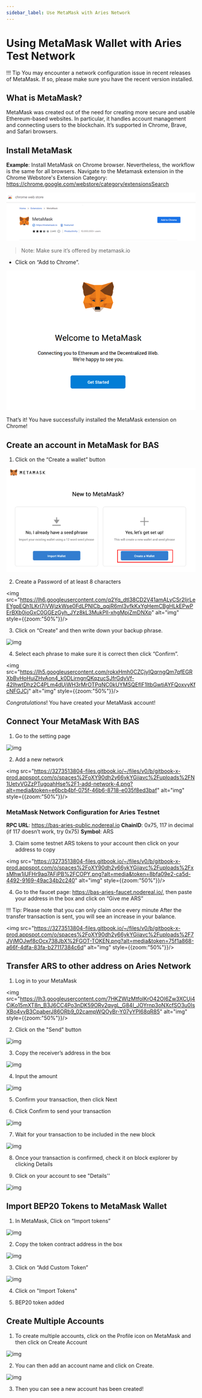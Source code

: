 ```yaml
---
sidebar_label: Use MetaMask with Aries Network
---
```


# Using MetaMask Wallet with Aries Test Network
!!! Tip 
You may encounter a network configuration issue in recent releases of MetaMask. If so, please make sure you have the recent version installed.

## What is MetaMask?
MetaMask was created out of the need for creating more secure and usable Ethereum-based websites. In particular, it handles account management and connecting users to the blockchain. It’s supported in Chrome, Brave, and Safari browsers.

## Install MetaMask
**Example**: Install MetaMask on Chrome browser. Nevertheless, the workflow is the same for all browsers.
Navigate to the Metamask extension in the Chrome Webstore's Extension Category: https://chrome.google.com/webstore/category/extensionsSearch 

![img](../../../../static/img/assets/metamask-install.png)

> Note: Make sure it’s offered by metamask.io
* Click on “Add to Chrome”. 

![img](../../../../static/img/assets/metamask-getstarted.png)

That’s it! You have successfully installed the MetaMask extension on Chrome! 

## Create an account in MetaMask for BAS
1. Click on the “Create a wallet” button

![img](../../../../static/img/assets/create-wallet-for-bas.png)

2. Create a Password of at least 8 characters
   
<img src="https://lh6.googleusercontent.com/q2Yq_dtl38CD2V41amALyCSr2IjrLeEYgpEQh1LKrI7iVWjzkWse0FdLPNlCb_qqjR6mI3vfkKxYgHemCBgHLkEPwPErBXb0ioGxC0GGEzGyh_JYz8kL3MukPll-xhgMpjZmDNXp" alt="img" style={{zoom:"50%"}}/>

3. Click on “Create” and then write down your backup phrase.
   
![img](https://lh5.googleusercontent.com/hluBiNbCN4-8J31jX_5j2OqoNZZxb1WoApMr8RnxQ68FswgpD5D0WCZLb01nMVxDR57k-7WlDndvHEIgpB9pVHCr6O9KgenSPG6ayZrZ3D2wtZuWfTiu5Pbi_mDM19414i5FUDl4)

4. Select each phrase to make sure it is correct then click “Confirm”.

<img src="https://lh5.googleusercontent.com/rokxHmh0CZCjyIQqrngQm7qfEGRXbBvHoHuiZHvAon4_k0DLirngnQKqzucSJfrGdyVf-42IhwtDhz2C4PLm4dUjWH3rMrOTPqNC0kUYMSQEflF1ltbGwtiAYFQoxvyKfcNFGJCj" alt="img" style={{zoom:"50%"}}/>

_Congratulations_! You have created your MetaMask account!

## Connect Your MetaMask With BAS

1. Go to the setting page

![img](https://lh5.googleusercontent.com/NqWPIv1MrMJ-W2wDKjxtdxcdFhDwiqhsZ6G6MY6FQnhxPTCCPfPHBJ59vBl1ddxpbfV11ufETWAolV1s9YjCYHPeJCKW1S-sr8gfjcFt3swXM-p3IgafNBqPZ86DvThK-I9gKbrw)

2. Add a new network

<img src="https://3273513804-files.gitbook.io/~/files/v0/b/gitbook-x-prod.appspot.com/o/spaces%2FoXY90dh2y66ykYGiiavc%2Fuploads%2FN1UetvVGZzPTugoahHse%2F1-add-network-4.png?alt=media&token=e6bcb4bf-075f-46b6-8718-e035f8ed3baf" alt="img" style={{zoom:"50%"}}/>

### MetaMask Network Configuration for Aries Testnet
**RPC URL**:  https://bas-aries-public.nodereal.io
**ChainID**: 0x75, 117 in decimal (if 117 doesn’t work, try 0x75)
**Symbol**: ARS

3. Claim some testnet ARS tokens to your account then click on your address to copy

<img src="https://3273513804-files.gitbook.io/~/files/v0/b/gitbook-x-prod.appspot.com/o/spaces%2FoXY90dh2y66ykYGiiavc%2Fuploads%2FxsMhw1jUFHr9aq7AFiPB%2FCOPY.png?alt=media&token=8bfa09e2-ca5d-4492-9169-49ac34b2c240" alt="img" style={{zoom:"50%"}}/>

4. Go to the faucet page: <https://bas-aries-faucet.nodereal.io/>, then paste your address in the box and click on “Give me ARS”

!!! Tip: Please note that you can only claim once every minute 
After the transfer transaction is sent, you will see an increase in your balance.

<img src="https://3273513804-files.gitbook.io/~/files/v0/b/gitbook-x-prod.appspot.com/o/spaces%2FoXY90dh2y66ykYGiiavc%2Fuploads%2F7JVjMOJwf8cOcx738JbX%2FGOT-TOKEN.png?alt=media&token=75f1a868-a66f-4dfa-83fa-b27117384c6d" alt="img" style={{zoom:"50%"}}/>

## Transfer ARS to other address on Aries Network

1. Log in to your MetaMask 

<img src="https://lh3.googleusercontent.com/7HKZWIzMtfolKrO42OI6Zw3XCUj4CjKo15mXT8n_B3J6CC4Po3nDK59ORv2qvgL_G84I_JOYrnp3oNXcfSO3u0IsXBo4vvB3CpaberJ86ORb9_02campWQOyBr-Y07yYPI68qR85" alt="img" style={{zoom:"50%"}}/>

2. Click on the "Send" button

![img](https://3273513804-files.gitbook.io/~/files/v0/b/gitbook-x-prod.appspot.com/o/spaces%2FoXY90dh2y66ykYGiiavc%2Fuploads%2FDGVcSQKVwHeYoxxPSttI%2F7-transfer.png?alt=media&token=3319ff4a-2132-452f-b3b2-d07e9372d118)

3. Copy the receiver’s address in the box

![img](https://3273513804-files.gitbook.io/~/files/v0/b/gitbook-x-prod.appspot.com/o/spaces%2FoXY90dh2y66ykYGiiavc%2Fuploads%2FjjPhjcboRrwd7J9HQmNV%2F8-transfer.png?alt=media&token=8844cccc-3ffe-4f2f-ac19-e1043ba4061f)

4. Input the amount

![img](https://3273513804-files.gitbook.io/~/files/v0/b/gitbook-x-prod.appspot.com/o/spaces%2FoXY90dh2y66ykYGiiavc%2Fuploads%2FbkIwNUYPZ8IBCjawRpjw%2F9-transfer.png?alt=media&token=9f86ee71-b84f-45bc-a0d0-c372e19ed434)

5. Confirm your transaction, then click Next
   
6. Click Confirm to send your transaction

![img](https://3273513804-files.gitbook.io/~/files/v0/b/gitbook-x-prod.appspot.com/o/spaces%2FoXY90dh2y66ykYGiiavc%2Fuploads%2FYWPFbPfedOT5HrtJq8QB%2F10-transfer-confirm.png?alt=media&token=b2842a5e-e0c7-4004-b946-3387430d895a)

7. Wait for your transaction to be included in the new block

![img](https://3273513804-files.gitbook.io/~/files/v0/b/gitbook-x-prod.appspot.com/o/spaces%2FoXY90dh2y66ykYGiiavc%2Fuploads%2FleD0AkSvjSqruUWKIhbf%2F11-waiting.png?alt=media&token=5759ba49-b9e4-4618-992e-13d944b972f3)

8. Once your transaction is confirmed, check it on block explorer by clicking Details

9. Click on your account to see "Details''

![img](https://3273513804-files.gitbook.io/~/files/v0/b/gitbook-x-prod.appspot.com/o/spaces%2FoXY90dh2y66ykYGiiavc%2Fuploads%2FZEE2JA4SWJpvJl5z9oge%2F12-details.png?alt=media&token=fcfe5491-ded4-43cf-8868-4df567cb9c0d)

## Import BEP20 Tokens to MetaMask Wallet

1. In MetaMask, Click on “Import tokens”

![img](https://3273513804-files.gitbook.io/~/files/v0/b/gitbook-x-prod.appspot.com/o/spaces%2FoXY90dh2y66ykYGiiavc%2Fuploads%2FCFNPFrmwkZfl1O72O6Dh%2F13-importToken.png?alt=media&token=4bf6c3eb-ce87-426a-92dd-5a92ea7d5508)

2. Copy the token contract address in the box

![img](https://3273513804-files.gitbook.io/~/files/v0/b/gitbook-x-prod.appspot.com/o/spaces%2FoXY90dh2y66ykYGiiavc%2Fuploads%2FhqgYWYdmZ83rfUkoeCXy%2F14-inputToken.png?alt=media&token=c0d20f17-1a94-4e03-9317-c01e597254db)

3. Click on “Add Custom Token”

![img](https://3273513804-files.gitbook.io/~/files/v0/b/gitbook-x-prod.appspot.com/o/spaces%2FoXY90dh2y66ykYGiiavc%2Fuploads%2FbIMTMzXuwtFmhTqbu1lC%2F15-import.png?alt=media&token=77ac45b9-3861-45a1-aad6-52e9555a417f)

4. Click on "Import Tokens"
   
5. BEP20 token added
   
## Create Multiple Accounts
1. To create multiple accounts, click on the Profile icon on MetaMask and then click on Create Account

![img](https://3273513804-files.gitbook.io/~/files/v0/b/gitbook-x-prod.appspot.com/o/spaces%2FoXY90dh2y66ykYGiiavc%2Fuploads%2F8WEpWfDtNPxVsUYh7bZM%2F16-create.png?alt=media&token=6fe5b75c-e33e-4efa-8253-909e0d98f815)

2. You can then add an account name and click on Create.

![img](https://3273513804-files.gitbook.io/~/files/v0/b/gitbook-x-prod.appspot.com/o/spaces%2FoXY90dh2y66ykYGiiavc%2Fuploads%2FggpTmHfXGCm36N72Yg7u%2F18-added.png?alt=media&token=87337b1e-2aee-45c5-849b-6ecce07bb02c)

3. Then you can see a new account has been created!

